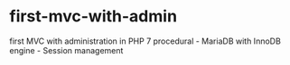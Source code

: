 # first-mvc-with-admin
first MVC with administration in PHP 7 procedural - MariaDB with InnoDB engine - Session management

### 

